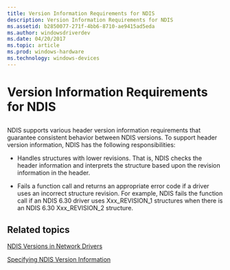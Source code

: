 ```yaml
---
title: Version Information Requirements for NDIS
description: Version Information Requirements for NDIS
ms.assetid: b2850077-271f-4bb6-8710-ae9415ad5eda
ms.author: windowsdriverdev
ms.date: 04/20/2017
ms.topic: article
ms.prod: windows-hardware
ms.technology: windows-devices
---
```


# Version Information Requirements for NDIS


## <a href="" id="ddk-version-information-requirements-for-ndis-ng"></a>


NDIS supports various header version information requirements that guarantee consistent behavior between NDIS versions. To support header version information, NDIS has the following responsibilities:

-   Handles structures with lower revisions. That is, NDIS checks the header information and interprets the structure based upon the revision information in the header.

-   Fails a function call and returns an appropriate error code if a driver uses an incorrect structure revision. For example, NDIS fails the function call if an NDIS 6.30 driver uses Xxx\_REVISION\_1 structures when there is an NDIS 6.30 Xxx\_REVISION\_2 structure.

## Related topics


[NDIS Versions in Network Drivers](ndis-versions-in-network-drivers.md)

[Specifying NDIS Version Information](specifying-ndis-version-information.md)

 

 






